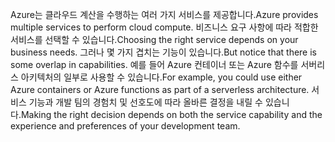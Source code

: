 <span data-ttu-id="1a350-101">Azure는 클라우드 계산을 수행하는 여러 가지 서비스를 제공합니다.</span><span class="sxs-lookup"><span data-stu-id="1a350-101">Azure provides multiple services to perform cloud compute.</span></span> <span data-ttu-id="1a350-102">비즈니스 요구 사항에 따라 적합한 서비스를 선택할 수 있습니다.</span><span class="sxs-lookup"><span data-stu-id="1a350-102">Choosing the right service depends on your business needs.</span></span> <span data-ttu-id="1a350-103">그러나 몇 가지 겹치는 기능이 있습니다.</span><span class="sxs-lookup"><span data-stu-id="1a350-103">But notice that there is some overlap in capabilities.</span></span> <span data-ttu-id="1a350-104">예를 들어 Azure 컨테이너 또는 Azure 함수를 서버리스 아키텍처의 일부로 사용할 수 있습니다.</span><span class="sxs-lookup"><span data-stu-id="1a350-104">For example, you could use either Azure containers or Azure functions as part of a serverless architecture.</span></span> <span data-ttu-id="1a350-105">서비스 기능과 개발 팀의 경험치 및 선호도에 따라 올바른 결정을 내릴 수 있습니다.</span><span class="sxs-lookup"><span data-stu-id="1a350-105">Making the right decision depends on both the service capability and the experience and preferences of your development team.</span></span>